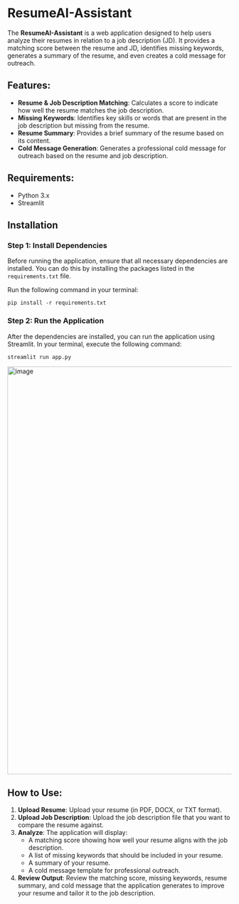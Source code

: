 # ResumeAI-Assistant

The **ResumeAI-Assistant** is a web application designed to help users analyze their resumes in relation to a job description (JD). It provides a matching score between the resume and JD, identifies missing keywords, generates a summary of the resume, and even creates a cold message for outreach.

## Features:
- **Resume & Job Description Matching**: Calculates a score to indicate how well the resume matches the job description.
- **Missing Keywords**: Identifies key skills or words that are present in the job description but missing from the resume.
- **Resume Summary**: Provides a brief summary of the resume based on its content.
- **Cold Message Generation**: Generates a professional cold message for outreach based on the resume and job description.

## Requirements:
- Python 3.x
- Streamlit

## Installation

### Step 1: Install Dependencies
Before running the application, ensure that all necessary dependencies are installed. You can do this by installing the packages listed in the `requirements.txt` file.

Run the following command in your terminal:

`pip install -r requirements.txt`

### Step 2: Run the Application
After the dependencies are installed, you can run the application using Streamlit. In your terminal, execute the following command:

`streamlit run app.py`

<img width="916" alt="image" src="https://github.com/user-attachments/assets/c9dfbb24-1822-409d-812c-6e2ef28ebf1c" />


## How to Use:

1. **Upload Resume**: Upload your resume (in PDF, DOCX, or TXT format).
2. **Upload Job Description**: Upload the job description file that you want to compare the resume against.
3. **Analyze**: The application will display:
   - A matching score showing how well your resume aligns with the job description.
   - A list of missing keywords that should be included in your resume.
   - A summary of your resume.
   - A cold message template for professional outreach.
4. **Review Output**: Review the matching score, missing keywords, resume summary, and cold message that the application generates to improve your resume and tailor it to the job description.

